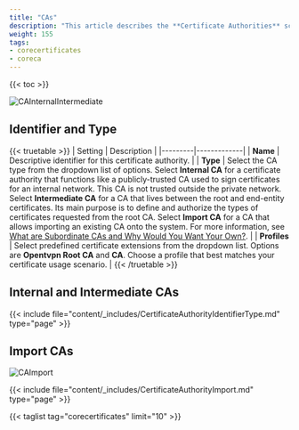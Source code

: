 ```yaml
---
title: "CAs"
description: "This article describes the **Certificate Authorities** screen settings and functions."
weight: 155
tags:
- corecertificates
- coreca
---
```


{{< toc >}}

![CAInternalIntermediate](/images/CORE/13.0/CAInternalIntermediate.png "CA Internal and Intermediate")

## Identifier and Type

{{< truetable >}}
| Setting | Description |
|---------|-------------|
| **Name** | Descriptive identifier for this certificate authority. |
| **Type** | Select the CA type from the dropdown list of options. Select **Internal CA** for a certificate authority that functions like a publicly-trusted CA used to sign certificates for an internal network. This CA is not trusted outside the private network. Select **Intermediate CA** for a CA that lives between the root and end-entity certificates. Its main purpose is to define and authorize the types of certificates requested from the root CA. Select **Import CA** for a CA that allows importing an existing CA onto the system. For more information, see [What are Subordinate CAs and Why Would You Want Your Own?](https://www.globalsign.com/en/blog/what-is-an-intermediate-or-subordinate-certificate-authority). |
| **Profiles** | Select predefined certificate extensions from the dropdown list. Options are **Opentvpn Root CA** and **CA**. Choose a profile that best matches your certificate usage scenario. |
{{< /truetable >}}

## Internal and Intermediate CAs

{{< include file="content/_includes/CertificateAuthorityIdentifierType.md" type="page" >}}

## Import CAs

![CAImport](/images/CORE/13.0/CAImport.png "CA Import")

{{< include file="content/_includes/CertificateAuthorityImport.md" type="page" >}}

{{< taglist tag="corecertificates" limit="10" >}}
